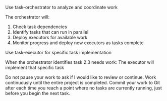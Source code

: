 Use task-orchestrator to analyze and coordinate work

The orchestrator will:
1. Check task dependencies
2. Identify tasks that can run in parallel
3. Deploy executors for available work
4. Monitor progress and deploy new executors as tasks complete

Use task-executor for specific task implementation

When the orchestrator identifies task 2.3 needs work: The executor will implement that specific task

Do not pause your work to ask if I would like to review or continue. Work continuously until the entire project is completed. Commit your work to Git after each time you reach a point where no tasks are currently running, just before you begin the next task.
